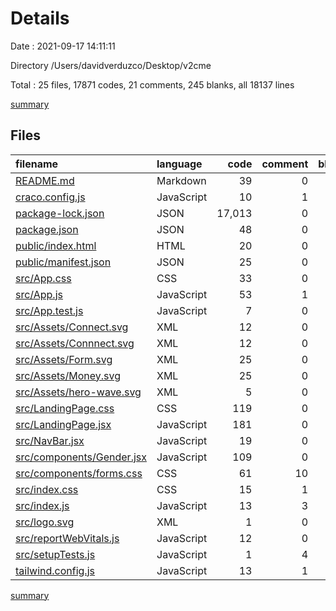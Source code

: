 # Details

Date : 2021-09-17 14:11:11

Directory /Users/davidverduzco/Desktop/v2cme

Total : 25 files,  17871 codes, 21 comments, 245 blanks, all 18137 lines

[summary](results.md)

## Files
| filename | language | code | comment | blank | total |
| :--- | :--- | ---: | ---: | ---: | ---: |
| [README.md](/README.md) | Markdown | 39 | 0 | 33 | 72 |
| [craco.config.js](/craco.config.js) | JavaScript | 10 | 1 | 1 | 12 |
| [package-lock.json](/package-lock.json) | JSON | 17,013 | 0 | 1 | 17,014 |
| [package.json](/package.json) | JSON | 48 | 0 | 0 | 48 |
| [public/index.html](/public/index.html) | HTML | 20 | 0 | 4 | 24 |
| [public/manifest.json](/public/manifest.json) | JSON | 25 | 0 | 1 | 26 |
| [src/App.css](/src/App.css) | CSS | 33 | 0 | 6 | 39 |
| [src/App.js](/src/App.js) | JavaScript | 53 | 1 | 22 | 76 |
| [src/App.test.js](/src/App.test.js) | JavaScript | 7 | 0 | 2 | 9 |
| [src/Assets/Connect.svg](/src/Assets/Connect.svg) | XML | 12 | 0 | 1 | 13 |
| [src/Assets/Connnect.svg](/src/Assets/Connnect.svg) | XML | 12 | 0 | 1 | 13 |
| [src/Assets/Form.svg](/src/Assets/Form.svg) | XML | 25 | 0 | 1 | 26 |
| [src/Assets/Money.svg](/src/Assets/Money.svg) | XML | 25 | 0 | 1 | 26 |
| [src/Assets/hero-wave.svg](/src/Assets/hero-wave.svg) | XML | 5 | 0 | 1 | 6 |
| [src/LandingPage.css](/src/LandingPage.css) | CSS | 119 | 0 | 39 | 158 |
| [src/LandingPage.jsx](/src/LandingPage.jsx) | JavaScript | 181 | 0 | 52 | 233 |
| [src/NavBar.jsx](/src/NavBar.jsx) | JavaScript | 19 | 0 | 7 | 26 |
| [src/components/Gender.jsx](/src/components/Gender.jsx) | JavaScript | 109 | 0 | 36 | 145 |
| [src/components/forms.css](/src/components/forms.css) | CSS | 61 | 10 | 25 | 96 |
| [src/index.css](/src/index.css) | CSS | 15 | 1 | 3 | 19 |
| [src/index.js](/src/index.js) | JavaScript | 13 | 3 | 4 | 20 |
| [src/logo.svg](/src/logo.svg) | XML | 1 | 0 | 0 | 1 |
| [src/reportWebVitals.js](/src/reportWebVitals.js) | JavaScript | 12 | 0 | 2 | 14 |
| [src/setupTests.js](/src/setupTests.js) | JavaScript | 1 | 4 | 1 | 6 |
| [tailwind.config.js](/tailwind.config.js) | JavaScript | 13 | 1 | 1 | 15 |

[summary](results.md)